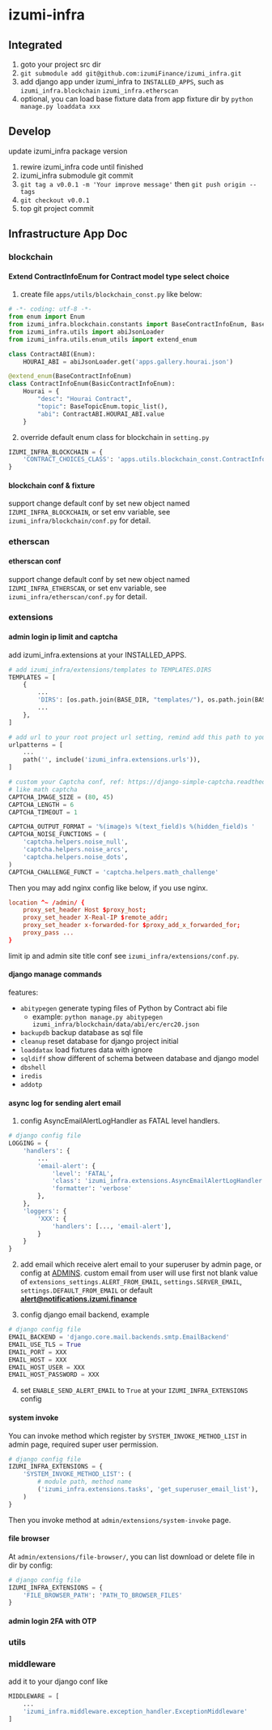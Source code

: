 # izumi-infra

## Integrated

1. goto your project src dir
2. `git submodule add git@github.com:izumiFinance/izumi_infra.git`
3. add django app under izumi_infra to `INSTALLED_APPS`, such as `izumi_infra.blockchain` `izumi_infra.etherscan`
4. optional, you can load base fixture data from app fixture dir by `python manage.py loaddata xxx`

## Develop

update izumi_infra package version

1. rewire izumi_infra code until finished
2. izumi_infra submodule git commit
3. `git tag a v0.0.1 -m 'Your improve message'` then `git push origin --tags`
4. `git checkout v0.0.1`
5. top git project commit

## Infrastructure App Doc

### blockchain

#### Extend ContractInfoEnum for Contract model type select choice

1. create file `apps/utils/blockchain_const.py` like below:

```py
# -*- coding: utf-8 -*-
from enum import Enum
from izumi_infra.blockchain.constants import BaseContractInfoEnum, BaseTopicEnum, BasicContractInfoEnum
from izumi_infra.utils import abiJsonLoader
from izumi_infra.utils.enum_utils import extend_enum

class ContractABI(Enum):
    HOURAI_ABI = abiJsonLoader.get('apps.gallery.hourai.json')

@extend_enum(BaseContractInfoEnum)
class ContractInfoEnum(BasicContractInfoEnum):
    Hourai = {
        "desc": "Hourai Contract",
        "topic": BaseTopicEnum.topic_list(),
        "abi": ContractABI.HOURAI_ABI.value
    }
```

2. override default enum class for blockchain in `setting.py`

```py
IZUMI_INFRA_BLOCKCHAIN = {
    'CONTRACT_CHOICES_CLASS': 'apps.utils.blockchain_const.ContractInfoEnum'
}
```

#### blockchain conf & fixture

support change default conf by set new object named `IZUMI_INFRA_BLOCKCHAIN`, or set env variable, see
`izumi_infra/blockchain/conf.py` for detail.

### etherscan

#### etherscan conf

support change default conf by set new object named `IZUMI_INFRA_ETHERSCAN`, or set env variable, see
`izumi_infra/etherscan/conf.py` for detail.

### extensions

#### admin login ip limit and captcha

add izumi_infra.extensions at your INSTALLED_APPS.

```py
# add izumi_infra/extensions/templates to TEMPLATES.DIRS
TEMPLATES = [
    {
        ...
        'DIRS': [os.path.join(BASE_DIR, "templates/"), os.path.join(BASE_DIR, "../izumi_infra/extensions/templates/")],
        ...
    },
]

# add url to your root project url setting, remind add this path to your admin nginx proxy
urlpatterns = [
    ...
    path('', include('izumi_infra.extensions.urls')),
]

# custom your Captcha conf, ref: https://django-simple-captcha.readthedocs.io/en/latest/
# like math captcha
CAPTCHA_IMAGE_SIZE = (80, 45)
CAPTCHA_LENGTH = 6
CAPTCHA_TIMEOUT = 1

CAPTCHA_OUTPUT_FORMAT = '%(image)s %(text_field)s %(hidden_field)s '
CAPTCHA_NOISE_FUNCTIONS = (
    'captcha.helpers.noise_null',
    'captcha.helpers.noise_arcs',
    'captcha.helpers.noise_dots',
)
CAPTCHA_CHALLENGE_FUNCT = 'captcha.helpers.math_challenge'

```

Then you may add nginx config like below, if you use nginx.

```conf
location ^~ /admin/ {
    proxy_set_header Host $proxy_host;
    proxy_set_header X-Real-IP $remote_addr;
    proxy_set_header x-forwarded-for $proxy_add_x_forwarded_for;
    proxy_pass ...
}
```

limit ip and admin site title conf see `izumi_infra/extensions/conf.py`.

#### django manage commands

features:

- `abitypegen` generate typing files of Python by Contract abi file
  - example: `python manage.py abitypegen izumi_infra/blockchain/data/abi/erc/erc20.json`
- `backupdb` backup database as sql file
- `cleanup` reset database for django project initial
- `loaddatax` load fixtures data with ignore
- `sqldiff` show different of schema between database and django model
- `dbshell`
- `iredis`
- `addotp`

#### async log for sending alert email

1. config AsyncEmailAlertLogHandler as FATAL level handlers.

```py
# django config file
LOGGING = {
    'handlers': {
        ...
        'email-alert': {
            'level': 'FATAL',
            'class': 'izumi_infra.extensions.AsyncEmailAlertLogHandler',
            'formatter': 'verbose'
        },
    },
    'loggers': {
        'XXX': {
            'handlers': [..., 'email-alert'],
        }
    }
}
```

2. add email which receive alert email to your superuser by admin page, or config at [ADMINS](https://docs.djangoproject.com/en/4.1/ref/settings/#admins). custom email from user will use first not blank value of `extensions_settings.ALERT_FROM_EMAIL`, `settings.SERVER_EMAIL`, `settings.DEFAULT_FROM_EMAIL` or default **alert@notifications.izumi.finance**

3. config django email backend, example

```py
# django config file
EMAIL_BACKEND = 'django.core.mail.backends.smtp.EmailBackend'
EMAIL_USE_TLS = True
EMAIL_PORT = XXX
EMAIL_HOST = XXX
EMAIL_HOST_USER = XXX
EMAIL_HOST_PASSWORD = XXX
```

4. set `ENABLE_SEND_ALERT_EMAIL` to `True` at your `IZUMI_INFRA_EXTENSIONS` config

#### system invoke

You can invoke method which register by `SYSTEM_INVOKE_METHOD_LIST` in admin page, required super user permission.

```py
# django config file
IZUMI_INFRA_EXTENSIONS = {
    'SYSTEM_INVOKE_METHOD_LIST': (
        # module path, method name
        ('izumi_infra.extensions.tasks', 'get_superuser_email_list'),
    )
}
```

Then you invoke method at `admin/extensions/system-invoke` page.

#### file browser

At `admin/extensions/file-browser/`, you can list download or delete file in dir by config:

```py
# django config file
IZUMI_INFRA_EXTENSIONS = {
    'FILE_BROWSER_PATH': 'PATH_TO_BROWSER_FILES'
}
```

#### admin login 2FA with OTP

### utils

### middleware

add it to your django conf like

```py
MIDDLEWARE = [
    ...
    'izumi_infra.middleware.exception_handler.ExceptionMiddleware'
]
```
